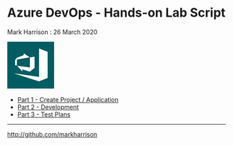 # Azure DevOps - Hands-on Lab Script

Mark Harrison : 26 March 2020

![](Images/devops.png)

- [Part 1 - Create Project / Application](azuredevops-1.md)
- [Part 2 - Development](azuredevops-2.md)
- [Part 3 - Test Plans](azuredevops-3.md)

---

<http://github.com/markharrison>
